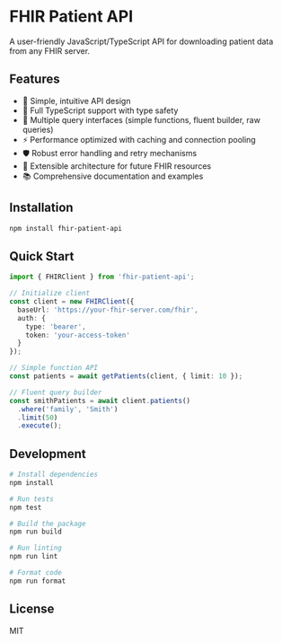 # FHIR Patient API

A user-friendly JavaScript/TypeScript API for downloading patient data from any FHIR server.

## Features

- 🚀 Simple, intuitive API design
- 📝 Full TypeScript support with type safety
- 🔄 Multiple query interfaces (simple functions, fluent builder, raw queries)
- ⚡ Performance optimized with caching and connection pooling
- 🛡️ Robust error handling and retry mechanisms
- 🔌 Extensible architecture for future FHIR resources
- 📚 Comprehensive documentation and examples

## Installation

```bash
npm install fhir-patient-api
```

## Quick Start

```typescript
import { FHIRClient } from 'fhir-patient-api';

// Initialize client
const client = new FHIRClient({
  baseUrl: 'https://your-fhir-server.com/fhir',
  auth: {
    type: 'bearer',
    token: 'your-access-token'
  }
});

// Simple function API
const patients = await getPatients(client, { limit: 10 });

// Fluent query builder
const smithPatients = await client.patients()
  .where('family', 'Smith')
  .limit(50)
  .execute();
```

## Development

```bash
# Install dependencies
npm install

# Run tests
npm test

# Build the package
npm run build

# Run linting
npm run lint

# Format code
npm run format
```

## License

MIT